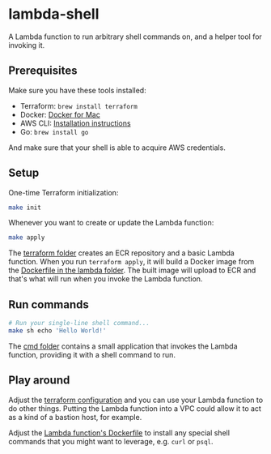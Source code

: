 # lambda-shell

A Lambda function to run arbitrary shell commands on, and a helper tool for invoking it.

## Prerequisites

Make sure you have these tools installed:

- Terraform: `brew install terraform`
- Docker: [Docker for Mac](https://docs.docker.com/desktop/setup/install/mac-install/)
- AWS CLI: [Installation instructions](https://docs.aws.amazon.com/cli/latest/userguide/getting-started-install.html)
- Go: `brew install go`

And make sure that your shell is able to acquire AWS credentials.

## Setup

One-time Terraform initialization:

```sh
make init
```

Whenever you want to create or update the Lambda function:

```sh
make apply
```

The [terraform folder](./terraform/) creates an ECR repository and a basic Lambda function. When you run `terraform apply`, it will build a Docker image from the [Dockerfile in the lambda folder](./lambda/Dockerfile). The built image will upload to ECR and that's what will run when you invoke the Lambda function.

## Run commands

```sh
# Run your single-line shell command...
make sh echo 'Hello World!'
```

The [cmd folder](./cmd/) contains a small application that invokes the Lambda function, providing it with a shell command to run.

## Play around

Adjust the [terraform configuration](./terraform/main.tf) and you can use your Lambda function to do other things. Putting the Lambda function into a VPC could allow it to act as a kind of a bastion host, for example.

Adjust the [Lambda function's Dockerfile](./lambda/Dockerfile) to install any special shell commands that you might want to leverage, e.g. `curl` or `psql`.

